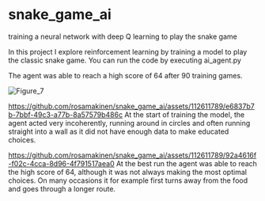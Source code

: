 # snake_game_ai
training a neural network with deep Q learning to play the snake game

In this project I explore reinforcement learning by training a model to play the classic snake game.
You can run the code by executing ai_agent.py

The agent was able to reach a high score of 64 after 90 training games.

![Figure_7](https://github.com/rosamakinen/snake_game_ai/assets/112611789/cf1248a1-28ee-4419-9b53-c67aa8eb978b)



https://github.com/rosamakinen/snake_game_ai/assets/112611789/e6837b7b-7bbf-49c3-a77b-8a57579b486c
At the start of training the model, the agent acted very incoherently, running around in circles and often running straight into a wall as it did not have enough data to make educated choices.


https://github.com/rosamakinen/snake_game_ai/assets/112611789/92a4616f-f02c-4cca-8d96-4f791517aea0
At the best run the agent was able to reach the high score of 64, although it was not always making the most optimal choices. On many occasions it for example first turns away from the food and goes through a longer route.

